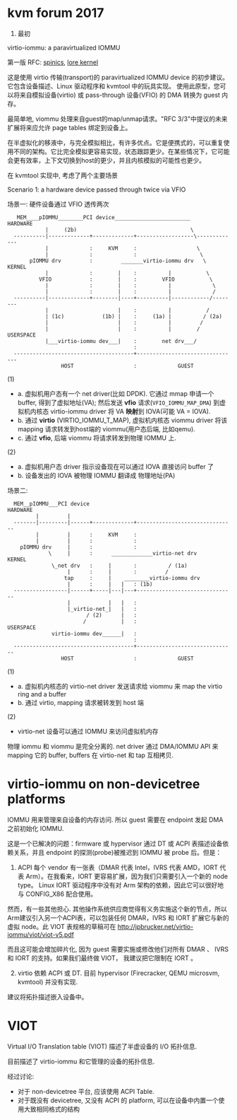 
# kvm forum 2017




1. 最初

virtio-iommu: a paravirtualized IOMMU

第一版 RFC: [spinics](https://www.spinics.net/lists/kvm/msg147990.html), [lore kernel](https://lore.kernel.org/all/20170407191747.26618-1-jean-philippe.brucker__33550.5639938221$1491592770$gmane$org@arm.com/) 

这是使用 virtio 传输(transport)的 paravirtualized IOMMU device 的初步建议。 它包含设备描述、Linux 驱动程序和 kvmtool 中的玩具实现。 使用此原型，您可以将来自模拟设备(virtio) 或 pass-through 设备(VFIO) 的 DMA 转换为 guest 内存。

最简单地, viommu 处理来自guest的map/unmap请求。"RFC 3/3"中提议的未来扩展将来应允许 page tables 绑定到设备上。

在半虚拟化的移液中，与完全模拟相比，有许多优点。它是便携式的，可以重复使用不同的架构。它比完全模拟更容易实现，状态跟踪更少。在某些情况下，它可能会更有效率，上下文切换到host的更少，并且内核模拟的可能性也更少。

在 kvmtool 实现中, 考虑了两个主要场景

Scenario 1: a hardware device passed through twice via VFIO

场景一: 硬件设备通过 VFIO 透传两次

```
   MEM____pIOMMU________PCI device________________________       HARDWARE
            |     (2b)                                    \
  ----------|-------------+-------------+------------------\-------------
            |             :     KVM     :                   \
            |             :             :                    \
       pIOMMU drv         :         _______virtio-iommu drv   \    KERNEL
            |             :        |    :          |           \
          VFIO            :        |    :        VFIO           \
            |             :        |    :          |             \
            |             :        |    :          |             /
  ----------|-------------+--------|----+----------|------------/--------
            |                      |    :          |           /
            | (1c)            (1b) |    :     (1a) |          / (2a)
            |                      |    :          |         /
            |                      |    :          |        /   USERSPACE
            |___virtio-iommu dev___|    :        net drv___/
                                        :
  --------------------------------------+--------------------------------
                 HOST                   :             GUEST
```

(1)
* a. 虚拟机用户态有一个 net driver(比如 DPDK). 它通过 mmap 申请一个 buffer, 得到了虚拟地址(VA); 然后发送 **vfio** 请求(`VFIO_IOMMU_MAP_DMA`) 到虚拟机内核态 virtio-iommu driver 将 VA **映射**到 IOVA(可能 VA = IOVA).
* b. 通过 **virtio** (VIRTIO_IOMMU_T_MAP), 虚拟机内核态 viommu driver 将该 mapping 请求转发到host端的 viommu(用户态后端, 比如qemu).
* c. 通过 **vfio**, 后端 viommu 将请求转发到物理 IOMMU 上.

(2)
* a. 虚拟机用户态 driver 指示设备现在可以通过 IOVA 直接访问 buffer 了
* b. 设备发出的 IOVA 被物理 IOMMU 翻译成 物理地址(PA)

场景二: 

```
  MEM__pIOMMU___PCI device                                     HARDWARE
         |         |
  -------|---------|------+-------------+-------------------------------
         |         |      :     KVM     :
         |         |      :             :
    pIOMMU drv     |      :             :
             \     |      :      _____________virtio-net drv      KERNEL
              \_net drv   :     |       :          / (1a)
                   |      :     |       :         /
                  tap     :     |    ________virtio-iommu drv
                   |      :     |   |   : (1b)
  -----------------|------+-----|---|---+-------------------------------
                   |            |   |   :
                   |_virtio-net_|   |   :
                         / (2)      |   :
                        /           |   :                      USERSPACE
              virtio-iommu dev______|   :
                                        :
  --------------------------------------+-------------------------------
                 HOST                   :             GUEST
```

(1)
* a. 虚拟机内核态的 virtio-net driver 发送请求给 viommu 来 map the virtio ring and a buffer
* b. 通过 virtio, mapping 请求被转发到 host 端

(2)
* virtio-net 设备可以通过 IOMMU 来访问虚拟机内存

物理 iommu 和 viommu 是完全分离的. net driver 通过 DMA/IOMMU API 来 mapping 它的 buffer, buffers 在 virtio-net 和 tap 互相拷贝.




# virtio-iommu on non-devicetree platforms

IOMMU 用来管理来自设备的内存访问. 所以 guest 需要在 endpoint 发起 DMA 之前初始化 IOMMU. 

这是一个已解决的问题：firmware 或 hypervisor 通过 DT 或 ACPI 表描述设备依赖关系，并且 endpoint 的探测(probe)被推迟到 IOMMU 被 probe 后。但是：

1. ACPI 每个 vendor 有一张表（DMAR 代表 Intel，IVRS 代表 AMD，IORT 代表 Arm）。在我看来，IORT 更容易扩展，因为我们只需要引入一个新的 node type。 Linux IORT 驱动程序中没有对 Arm 架构的依赖，因此它可以很好地与 CONFIG_X86 配合使用。

然而，有一些其他担心. 其他操作系统供应商觉得有义务实施这个新的节点，所以Arm建议引入另一个ACPI表，可以包装任何 DMAR，IVRS 和 IORT 扩展它与新的虚拟 node。此 VIOT 表规格的草稿可在 http://jpbrucker.net/virtio-iommu/viot/viot-v5.pdf

而且这可能会增加碎片化, 因为 guest 需要实施或修改他们对所有 DMAR 、 IVRS 和 IORT 的支持。如果我们最终做 VIOT， 我建议把它限制在 IORT 。

2. virtio 依赖 ACPI 或 DT. 目前 hypervisor (Firecracker, QEMU microsvm, kvmtool) 并没有实现.

建议将拓扑描述嵌入设备中。


# VIOT

Virtual I/O Translation table (VIOT) 描述了半虚设备的 I/O 拓扑信息.

目前描述了 virtio-iommu 和它管理的设备的拓扑信息.

经过讨论:

* 对于 non-devicetree 平台, 应该使用 ACPI Table.
* 对于既没有 devicetree, 又没有 ACPI 的 platform, 可以在设备中内置一个使用大致相同格式的结构

